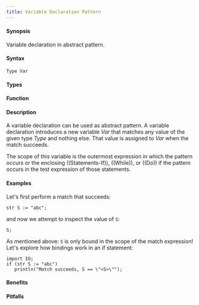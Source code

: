 ```yaml
---
title: Variable Declaration Pattern
---
```


#### Synopsis

Variable declaration in abstract pattern.

#### Syntax

```rascal
Type Var
```

#### Types

#### Function

#### Description

A variable declaration can be used as abstract pattern.
A variable declaration introduces a new variable _Var_ that matches any value of the given type _Type_ and nothing else. That value is assigned to _Var_ when the match succeeds.

The scope of this variable is the outermost expression in which the pattern occurs
or the enclosing ((Statements-If)), ((While)), or ((Do)) if the pattern occurs in the test expression of those statements.

#### Examples

Let's first perform a match that succeeds:
```rascal-shell
str S := "abc";
```
and now we attempt to inspect the value of `S`:
```rascal-shell,continue,error
S;
```

As mentioned above: `S` is only bound in the scope of the match expression!
Let's explore how bindings work in an if statement:
```rascal-shell
import IO;
if (str S := "abc")
   println("Match succeeds, S == \"<S>\"");
```

#### Benefits

#### Pitfalls

